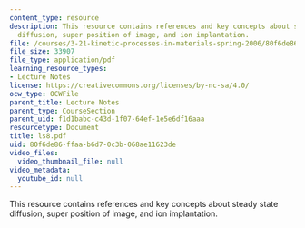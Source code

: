 ```yaml
---
content_type: resource
description: This resource contains references and key concepts about steady state
  diffusion, super position of image, and ion implantation.
file: /courses/3-21-kinetic-processes-in-materials-spring-2006/80f6de86ffaab6d70c3b068ae11623de_ls8.pdf
file_size: 33907
file_type: application/pdf
learning_resource_types:
- Lecture Notes
license: https://creativecommons.org/licenses/by-nc-sa/4.0/
ocw_type: OCWFile
parent_title: Lecture Notes
parent_type: CourseSection
parent_uid: f1d1babc-c43d-1f07-64ef-1e5e6df16aaa
resourcetype: Document
title: ls8.pdf
uid: 80f6de86-ffaa-b6d7-0c3b-068ae11623de
video_files:
  video_thumbnail_file: null
video_metadata:
  youtube_id: null
---
```

This resource contains references and key concepts about steady state diffusion, super position of image, and ion implantation.